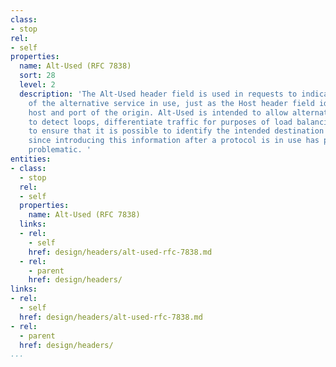```yaml
---
class:
- stop
rel:
- self
properties:
  name: Alt-Used (RFC 7838)
  sort: 28
  level: 2
  description: 'The Alt-Used header field is used in requests to indicate the identity
    of the alternative service in use, just as the Host header field identifies the
    host and port of the origin. Alt-Used is intended to allow alternative services
    to detect loops, differentiate traffic for purposes of load balancing, and generally
    to ensure that it is possible to identify the intended destination of traffic,
    since introducing this information after a protocol is in use has proven to be
    problematic. '
entities:
- class:
  - stop
  rel:
  - self
  properties:
    name: Alt-Used (RFC 7838)
  links:
  - rel:
    - self
    href: design/headers/alt-used-rfc-7838.md
  - rel:
    - parent
    href: design/headers/
links:
- rel:
  - self
  href: design/headers/alt-used-rfc-7838.md
- rel:
  - parent
  href: design/headers/
...
```

